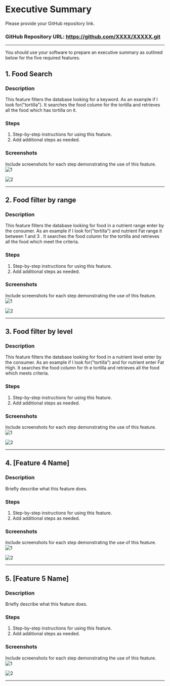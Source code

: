 # Executive Summary

Please provide your GitHub repository link.
### GitHub Repository URL: https://github.com/XXXX/XXXXX.git

---

You should use your software to prepare an executive summary as outlined below for the five required features.

## 1. Food Search 
### Description  
This feature filters the database looking for a  keyword. As an example if I look for("tortilla"). It searches the food column for the tortilla and retrieves all the food which has tortilla on it.

### Steps
1. Step-by-step instructions for using this feature.
2. Add additional steps as needed.

### Screenshots
Include screenshots for each step demonstrating the use of this feature.  
![1](./FoodSearch1.png)

![2](./visual_design.png)

---

## 2. Food filter by range
### Description  
This feature filters the database looking for food in a nutrient range enter by the consumer. As an example if I look for("tortilla") and nutrient Fat range it between 1 and 3 . It searches the food column for the tortilla and retrieves all the food which meet the criteria.

### Steps
1. Step-by-step instructions for using this feature.
2. Add additional steps as needed.

### Screenshots
Include screenshots for each step demonstrating the use of this feature.  
![1](./visual_design.png)

![2](./visual_design.png)

---

## 3. Food filter by level
### Description  
This feature filters the database looking for food in a nutrient level enter by the consumer. As an example if I look for("tortilla") and for nutrient enter Fat High. It searches the food column for th e tortilla and retrieves all the food which meets criteria.

### Steps
1. Step-by-step instructions for using this feature.
2. Add additional steps as needed.

### Screenshots
Include screenshots for each step demonstrating the use of this feature.    
![1](./visual_design.png)

![2](./visual_design.png)


---

## 4. [Feature 4 Name]
### Description  
Briefly describe what this feature does.

### Steps
1. Step-by-step instructions for using this feature.
2. Add additional steps as needed.

### Screenshots
Include screenshots for each step demonstrating the use of this feature.    
![1](./visual_design.png)

![2](./visual_design.png)


---

## 5. [Feature 5 Name]
### Description  
Briefly describe what this feature does.

### Steps
1. Step-by-step instructions for using this feature.
2. Add additional steps as needed.

### Screenshots
Include screenshots for each step demonstrating the use of this feature.    
![1](./visual_design.png)

![2](./visual_design.png)


---
